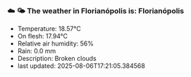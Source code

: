 ### ☁️ 🌤️  The weather in Florianópolis is: Florianópolis

- Temperature: 18.57°C
- On flesh: 17.94°C
- Relative air humidity: 56%
- Rain: 0.0 mm
- Description: Broken clouds
- last updated: 2025-08-06T17:21:05.384568
